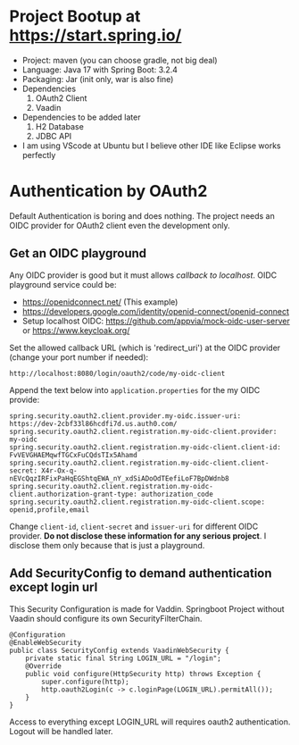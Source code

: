 # Project Bootup at https://start.spring.io/
- Project: maven  (you can choose gradle, not big deal)
- Language: Java 17 with Spring Boot: 3.2.4
- Packaging: Jar (init only, war is also fine)
- Dependencies
  1. OAuth2 Client
  2. Vaadin
- Dependencies to be added later
  1. H2 Database
  2. JDBC API
- I am using VScode at Ubuntu but I believe other IDE like Eclipse works perfectly

# Authentication by OAuth2
Default Authentication is boring and does nothing. The project needs an OIDC provider for OAuth2 client even the development only.

## Get an OIDC playground
Any OIDC provider is good but it must allows *callback to localhost*. OIDC playground service could be:
- https://openidconnect.net/ (This example)
- https://developers.google.com/identity/openid-connect/openid-connect
- Setup localhost OIDC: https://github.com/appvia/mock-oidc-user-server or https://www.keycloak.org/

Set the allowed callback URL (which is 'redirect_uri') at the OIDC provider (change your port number if needed):
```
http://localhost:8080/login/oauth2/code/my-oidc-client
```
Append the text below into ```application.properties``` for the my OIDC provide:
```
spring.security.oauth2.client.provider.my-oidc.issuer-uri: https://dev-2cbf33l86hcdfi7d.us.auth0.com/
spring.security.oauth2.client.registration.my-oidc-client.provider: my-oidc
spring.security.oauth2.client.registration.my-oidc-client.client-id: FvVEVGHAEMqwfTGCxFuCQdsTIx5Ahamd
spring.security.oauth2.client.registration.my-oidc-client.client-secret: X4r-Ox-q-nEVcQqzIRFixPaHqEGShtqEWA_nY_xdSiADoOdTEefiLoF7BpDWdnb8
spring.security.oauth2.client.registration.my-oidc-client.authorization-grant-type: authorization_code
spring.security.oauth2.client.registration.my-oidc-client.scope: openid,profile,email
```
Change ```client-id```, ```client-secret``` and ```issuer-uri``` for different OIDC provider. **Do not disclose these information for any serious project**. I disclose them only because that is just a playground.

## Add SecurityConfig to demand authentication except login url
This Security Configuration is made for Vaddin. Springboot Project without Vaadin should configure its own SecurityFilterChain.
```
@Configuration
@EnableWebSecurity
public class SecurityConfig extends VaadinWebSecurity {
    private static final String LOGIN_URL = "/login";
    @Override
    public void configure(HttpSecurity http) throws Exception {
        super.configure(http);
        http.oauth2Login(c -> c.loginPage(LOGIN_URL).permitAll());
    }
}
```

Access to everything except LOGIN_URL will requires oauth2 authentication. Logout will be handled later.
